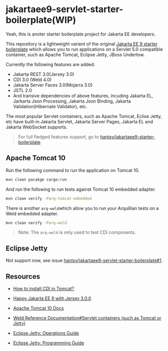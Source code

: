 # jakartaee9-servlet-starter-boilerplate(WIP)

Yeah, this is anoter starter boilerplate project for Jakarta EE developers.

This repository is a lightweight varient of the original [Jakarta EE 9 starter boilerplate](https://github.com/hantsy/jakartaee9-starter-boilerplate) which allows you to run applications on a Servlet 5.0 compatible container, such as Apache Tomcat, Eclipse Jetty, JBoss Undertow.

Currently the following features are added.

* Jakarta REST 3.0(Jersey 3.0)
* CDI 3.0 (Weld 4.0)
* Jakarta Server Faces 3.0(Mojarra 3.0)
* JSTL 2.0
* And transive dependencies of above features, incuding Jakarta EL, Jarkarta Json Processing, Jakarta Json Binding, Jakarta Validation(Hibernate Validator), etc.

The most popular Servlet containers, such as Apache Tomcat, Eclise Jetty, etc have built-in Jakarta Servlet, Jakarta Server Pages, Jakarta EL and Jakarta WebSocket supports.

> For full fledged features support, go to [hantsy/jakartaee9-starter-boilerplate](https://github.com/hantsy/jakartaee9-starter-boilerplate).

## Apache Tomcat 10

Run the following command to run the application on Tomcat 10.

```bash
mvn clean pacakge cargo:run
```

And run the following to run tests against Tomcat 10 embedded adapter.

```bash 
mvn clean verify -Parq-tomcat-embedded
```

There is another `arq-weld`which allow you to run your Arquillian tests on a Weld embedded adapter.

```bash 
mvn clean verify -Parq-weld
```

> Note: The `arq-weld` is only used to test CDI components.

## Eclipse Jetty 

Not support now, see issue [hantsy/jakartaee9-servlet-starter-boilerplate#1](https://github.com/hantsy/jakartaee9-servlet-starter-boilerplate/issues/1).

## Resources

* [How to install CDI in Tomcat?](https://balusc.omnifaces.org/2013/10/how-to-install-cdi-in-tomcat.html)

* [Happy Jakarta EE 9 with Jersey 3.0.0](http://blog.supol.cz/?p=235)

* [Apache Tomcat 10 Docs](https://tomcat.apache.org/tomcat-10.0-doc)

* [Weld Reference Documentation#Servlet containers (such as Tomcat or Jetty)](https://docs.jboss.org/weld/reference/latest/en-US/html/environments.html#weld-servlet)

* [Eclipse Jetty: Operations Guide](https://www.eclipse.org/jetty/documentation/jetty-11/operations-guide/index.html)

* [Eclipse Jetty: Programming Guide](http://www.eclipse.org/jetty/documentation/jetty-11/programming-guide/index.html)

  

